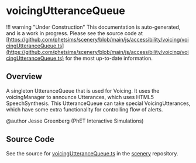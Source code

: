 # voicingUtteranceQueue

!!! warning "Under Construction"
    This documentation is auto-generated, and is a work in progress. Please see the source code at
    [https://github.com/phetsims/scenery/blob/main/js/accessibility/voicing/voicingUtteranceQueue.ts](https://github.com/phetsims/scenery/blob/main/js/accessibility/voicing/voicingUtteranceQueue.ts) for the most up-to-date information.

## Overview

A singleton UtteranceQueue that is used for Voicing. It uses the voicingManager to announce Utterances,
which uses HTML5 SpeechSynthesis. This UtteranceQueue can take special VoicingUtterances, which
have some extra functionality for controlling flow of alerts.

@author Jesse Greenberg (PhET Interactive Simulations)



## Source Code

See the source for [voicingUtteranceQueue.ts](https://github.com/phetsims/scenery/blob/main/js/accessibility/voicing/voicingUtteranceQueue.ts) in the [scenery](https://github.com/phetsims/scenery) repository.
